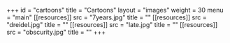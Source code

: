 +++
id = "cartoons"
title = "Cartoons"
layout = "images"
weight = 30
menu = "main"
[[resources]]
  src = "7years.jpg"
  title = ""
[[resources]]
  src = "dreidel.jpg"
  title = ""
[[resources]]
  src = "late.jpg"
  title = ""
[[resources]]
  src = "obscurity.jpg"
  title = ""
+++
